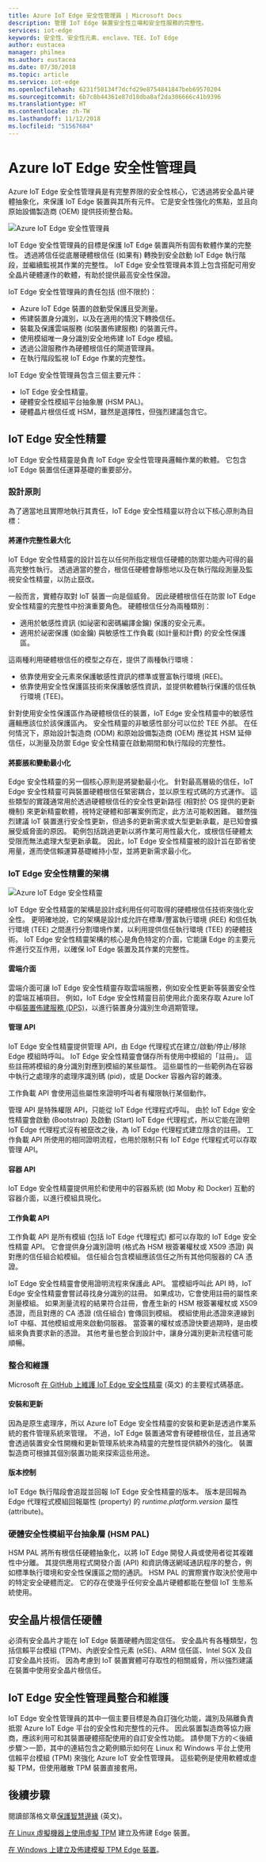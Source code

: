 ```yaml
---
title: Azure IoT Edge 安全性管理員 | Microsoft Docs
description: 管理 IoT Edge 裝置安全性立場和安全性服務的完整性。
services: iot-edge
keywords: 安全性、安全性元素、enclave、TEE、IoT Edge
author: eustacea
manager: philmea
ms.author: eustacea
ms.date: 07/30/2018
ms.topic: article
ms.service: iot-edge
ms.openlocfilehash: 6231f50134f7dcfd29e8754841847beb69570204
ms.sourcegitcommit: 6b7c8b44361e87d18dba8af2da306666c41b9396
ms.translationtype: HT
ms.contentlocale: zh-TW
ms.lasthandoff: 11/12/2018
ms.locfileid: "51567684"
---
```

# <a name="azure-iot-edge-security-manager"></a>Azure IoT Edge 安全性管理員

Azure IoT Edge 安全性管理員是有完整界限的安全性核心，它透過將安全晶片硬體抽象化，來保護 IoT Edge 裝置與其所有元件。 它是安全性強化的焦點，並且向原始設備製造商 (OEM) 提供技術整合點。

![Azure IoT Edge 安全性管理員](media/edge-security-manager/iot-edge-security-manager.png)

IoT Edge 安全性管理員的目標是保護 IoT Edge 裝置與所有固有軟體作業的完整性。  透過將信任從底層硬體根信任 (如果有) 轉換到安全啟動 IoT Edge 執行階段，並繼續監視其作業的完整性。  IoT Edge 安全性管理員本質上包含搭配可用安全晶片硬體運作的軟體，有助於提供最高安全性保證。  

IoT Edge 安全性管理員的責任包括 (但不限於)：

* Azure IoT Edge 裝置的啟動受保護且受測量。
* 佈建裝置身分識別，以及在適用的情況下轉換信任。
* 裝載及保護雲端服務 (如裝置佈建服務) 的裝置元件。
* 使用模組唯一身分識別安全地佈建 IoT Edge 模組。
* 透過公證服務作為硬體根信任的閘道管理員。
* 在執行階段監視 IoT Edge 作業的完整性。

IoT Edge 安全性管理員包含三個主要元件：

* IoT Edge 安全性精靈。
* 硬體安全性模組平台抽象層 (HSM PAL)。
* 硬體晶片根信任或 HSM，雖然是選擇性，但強烈建議包含它。

## <a name="the-iot-edge-security-daemon"></a>IoT Edge 安全性精靈

IoT Edge 安全性精靈是負責 IoT Edge 安全性管理員邏輯作業的軟體。  它包含 IoT Edge 裝置信任運算基礎的重要部分。 

### <a name="design-principles"></a>設計原則

為了適當地且實際地執行其責任，IoT Edge 安全性精靈以符合以下核心原則為目標：

#### <a name="maximize-operational-integrity"></a>將運作完整性最大化

IoT Edge 安全性精靈的設計旨在以任何所指定根信任硬體的防禦功能內可得的最高完整性執行。 透過適當的整合，根信任硬體會靜態地以及在執行階段測量及監視安全性精靈，以防止竄改。

一般而言，實體存取對 IoT 裝置一向是個威脅。  因此硬體根信任在防禦 IoT Edge 安全性精靈的完整性中扮演重要角色。  硬體根信任分為兩種類別：

* 適用於敏感性資訊 (如祕密和密碼編譯金鑰) 保護的安全元素。
* 適用於祕密保護 (如金鑰) 與敏感性工作負載 (如計量和計費) 的安全性保護區。

這兩種利用硬體根信任的模型之存在，提供了兩種執行環境：

* 依靠使用安全元素來保護敏感性資訊的標準或豐富執行環境 (REE)。
* 依靠使用安全性保護區技術來保護敏感性資訊，並提供軟體執行保護的信任執行環境 (TEE)。

針對使用安全性保護區作為硬體根信任的裝置，IoT Edge 安全性精靈中的敏感性邏輯應該位於該保護區內。  安全性精靈的非敏感性部分可以位於 TEE 外部。  在任何情況下，原始設計製造商 (ODM) 和原始設備製造商 (OEM) 應從其 HSM 延伸信任，以測量及防禦 Edge 安全性精靈在啟動期間和執行階段的完整性。

#### <a name="minimize-bloat-and-churn"></a>將膨脹和變動最小化

Edge 安全性精靈的另一個核心原則是將變動最小化。  針對最高層級的信任，IoT Edge 安全性精靈可與裝置硬體根信任緊密耦合，並以原生程式碼的方式運作。  這些類型的實踐通常用於透過硬體根信任的安全性更新路徑 (相對於 OS 提供的更新機制) 來更新精靈軟體，視特定硬體和部署案例而定，此方法可能較困難。  雖然強烈建議 IoT 裝置進行安全性更新，但過多的更新需求或大型更新承載，是已知會擴展受威脅面的原因。  範例包括跳過更新以將作業可用性最大化，或根信任硬體太受限而無法處理大型更新承載。  因此，IoT Edge 安全性精靈被的設計旨在節省使用量，進而使信賴運算基礎維持小型，並將更新需求最小化。

### <a name="architecture-of-iot-edge-security-daemon"></a>IoT Edge 安全性精靈的架構

![Azure IoT Edge 安全性精靈](media/edge-security-manager/iot-edge-security-daemon.png)

IoT Edge 安全性精靈的架構是設計成利用任何可取得的硬體根信任技術來強化安全性。  更明確地說，它的架構是設計成允許在標準/豐富執行環境 (REE) 和信任執行環境 (TEE) 之間進行分割環境作業，以利用提供信任執行環境 (TEE) 的硬體技術。  IoT Edge 安全性精靈架構的核心是角色特定的介面，它能讓 Edge 的主要元件進行交互作用，以確保 IoT Edge 裝置及其作業的完整性。

#### <a name="cloud-interface"></a>雲端介面

雲端介面可讓 IoT Edge 安全性精靈存取雲端服務，例如安全性更新等裝置安全性的雲端互補項目。  例如，IoT Edge 安全性精靈目前使用此介面來存取 Azure IoT 中樞[裝置佈建服務 (DPS)](https://docs.microsoft.com/azure/iot-dps/)，以進行裝置身分識別生命週期管理。  

#### <a name="management-api"></a>管理 API

IoT Edge 安全性精靈提供管理 API，由 Edge 代理程式在建立/啟動/停止/移除 Edge 模組時呼叫。 IoT Edge 安全性精靈會儲存所有使用中模組的「註冊」。 這些註冊將模組的身分識別對應到模組的某些屬性。 這些屬性的一些範例為在容器中執行之處理序的處理序識別碼 (pid)，或是 Docker 容器內容的雜湊。

工作負載 API 會使用這些屬性來證明呼叫者有權限執行某個動作。

管理 API 是特殊權限 API，只能從 IoT Edge 代理程式呼叫。  由於 IoT Edge 安全性精靈會啟動 (Bootstrap) 及啟動 (Start) IoT Edge 代理程式，所以它能在證明 IoT Edge 代理程式沒有被竄改之後，為 IoT Edge 代理程式建立隱含的註冊。 工作負載 API 所使用的相同證明流程，也用於限制只有 IoT Edge 代理程式可以存取管理 API。

#### <a name="container-api"></a>容器 API

IoT Edge 安全性精靈提供用於和使用中的容器系統 (如 Moby 和 Docker) 互動的容器介面，以進行模組具現化。

#### <a name="workload-api"></a>工作負載 API

工作負載 API 是所有模組 (包括 IoT Edge 代理程式) 都可以存取的 IoT Edge 安全性精靈 API。 它會提供身分識別證明 (格式為 HSM 根簽署權杖或 X509 憑證) 與對應的信任組合給模組。 信任組合包含模組應該信任之所有其他伺服器的 CA 憑證。

IoT Edge 安全性精靈會使用證明流程來保護此 API。 當模組呼叫此 API 時，IoT Edge 安全性精靈會嘗試尋找身分識別的註冊。 如果成功，它會使用註冊的屬性來測量模組。 如果測量流程的結果符合註冊，會產生新的 HSM 根簽署權杖或 X509 憑證，而且對應的 CA 憑證 (信任組合) 會傳回到模組。  模組使用此憑證來連線到 IoT 中樞、其他模組或用來啟動伺服器。 當簽署的權杖或憑證快要過期時，是由模組來負責要求新的憑證。  其他考量也整合到設計中，讓身分識別更新流程儘可能順暢。

### <a name="integration-and-maintenance"></a>整合和維護

Microsoft [在 GitHub 上維護 IoT Edge 安全性精靈](https://github.com/Azure/iotedge/tree/master/edgelet) \(英文\) 的主要程式碼基底。

#### <a name="installation-and-updates"></a>安裝和更新

因為是原生處理序，所以 Azure IoT Edge 安全性精靈的安裝和更新是透過作業系統的套件管理系統來管理。  不過，IoT Edge 裝置通常會有硬體根信任，並且通常會透過裝置安全性開機和更新管理系統來為精靈的完整性提供額外的強化。  裝置製造商可根據其個別裝置功能來探索這些用途。

#### <a name="versioning"></a>版本控制

IoT Edge 執行階段會追蹤並回報 IoT Edge 安全性精靈的版本。 版本是回報為 Edge 代理程式模組回報屬性 (property) 的 *runtime.platform.version* 屬性 (attribute)。

### <a name="hardware-security-module-platform-abstraction-layer-hsm-pal"></a>硬體安全性模組平台抽象層 (HSM PAL)

HSM PAL 將所有根信任硬體抽象化，以將 IoT Edge 開發人員或使用者從其複雜性中分離。  其提供應用程式開發介面 (API) 和資訊傳送網域通訊程序的整合，例如標準執行環境和安全性保護區之間的通訊。  HSM PAL 的實際實作取決於使用中的特定安全硬體而定。  它的存在使幾乎任何安全晶片硬體都能在整個 IoT 生態系統使用。

## <a name="secure-silicon-root-of-trust-hardware"></a>安全晶片根信任硬體

必須有安全晶片才能在 IoT Edge 裝置硬體內固定信任。  安全晶片有各種類型，包括信賴平台模組 (TPM)、內嵌安全性元素 (eSE)、ARM 信任區、Intel SGX 及自訂安全晶片技術。  因為考慮到 IoT 裝置實體可存取性的相關威脅，所以強烈建議在裝置中使用安全晶片根信任。

## <a name="iot-edge-security-manager-integration-and-maintenance"></a>IoT Edge 安全性管理員整合和維護

IoT Edge 安全性管理員的其中一個主要目標是為自訂強化功能，識別及隔離負責抵禦 Azure IoT Edge 平台的安全性和完整性的元件。  因此裝置製造商等協力廠商，應該利用可和其裝置硬體搭配使用的自訂安全性功能。  請參閱下方的＜後續步驟＞一節，其中的連結包含之範例顯示如何在 Linux 和 Windows 平台上使用信賴平台模組 (TPM) 來強化 Azure IoT 安全性管理員。  這些範例是使用軟體或虛擬 TPM，但使用離散 TPM 裝置直接套用。  

## <a name="next-steps"></a>後續步驟

閱讀部落格文章[保護智慧邊緣](https://azure.microsoft.com/blog/securing-the-intelligent-edge/) \(英文\)。

[在 Linux 虛擬機器上使用虛擬 TPM](how-to-auto-provision-simulated-device-linux.md) 建立及佈建 Edge 裝置。

[在 Windows 上建立及佈建模擬 TPM Edge 裝置](how-to-auto-provision-simulated-device-windows.md)。

<!-- Links -->
[lnk-edge-blog]: https://azure.microsoft.com/blog/securing-the-intelligent-edge/
